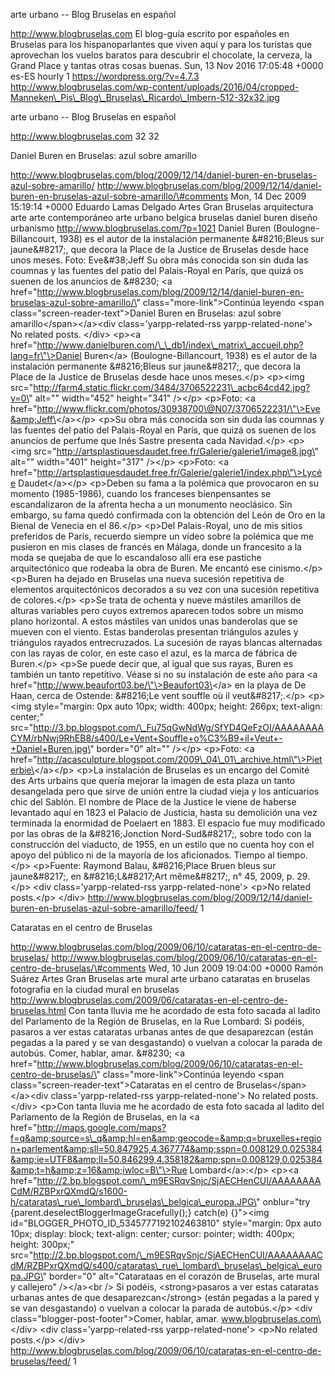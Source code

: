 arte urbano -- Blog Bruselas en español

http://www.blogbruselas.com El blog-guía escrito por españoles en
Bruselas para los hispanoparlantes que viven aquí y para los turistas
que aprovechan los vuelos baratos para descubrir el chocolate, la
cerveza, la Grand Place y tantas otras cosas buenas. Sun, 13 Nov 2016
17:05:48 +0000 es-ES hourly 1 https://wordpress.org/?v=4.7.3
http://www.blogbruselas.com/wp-content/uploads/2016/04/cropped-Manneken\_Pis\_Blog\_Bruselas\_Ricardo\_Imbern-512-32x32.jpg

arte urbano -- Blog Bruselas en español

http://www.blogbruselas.com 32 32

Daniel Buren en Bruselas: azul sobre amarillo

http://www.blogbruselas.com/blog/2009/12/14/daniel-buren-en-bruselas-azul-sobre-amarillo/
http://www.blogbruselas.com/blog/2009/12/14/daniel-buren-en-bruselas-azul-sobre-amarillo/\#comments
Mon, 14 Dec 2009 15:19:14 +0000 Eduardo Lamas Delgado Artes Gran
Bruselas arquitectura arte arte contemporáneo arte urbano belgica
bruselas daniel buren diseño urbanismo
http://www.blogbruselas.com/?p=1021 Daniel Buren (Boulogne-Billancourt,
1938) es el autor de la instalación permanente &\#8216;Bleus sur
jaune&\#8217;, que decora la Place de la Justice de Bruselas desde hace
unos meses. Foto: Eve&\#38;Jeff Su obra más conocida son sin duda las
coumnas y las fuentes del patio del Palais-Royal en París, que quizá os
suenen de los anuncios de &\#8230; \<a
href=\"http://www.blogbruselas.com/blog/2009/12/14/daniel-buren-en-bruselas-azul-sobre-amarillo/\"
class=\"more-link\"\>Continúa leyendo \<span
class=\"screen-reader-text\"\>Daniel Buren en Bruselas: azul sobre
amarillo\</span\>\</a\>\<div class=\'yarpp-related-rss
yarpp-related-none\'\> No related posts. \</div\> \<p\>\<a
href=\"http://www.danielburen.com/\_\_db1/index\_matrix\_accueil.php?lang=fr\"\>Daniel
Buren\</a\> (Boulogne-Billancourt, 1938) es el autor de la instalación
permanente &\#8216;Bleus sur jaune&\#8217;, que decora la Place de la
Justice de Bruselas desde hace unos meses.\</p\> \<p\>\<img
src=\"http://farm4.static.flickr.com/3484/3706522231\_acbc64cd42.jpg?v=0\"
alt=\"\" width=\"452\" height=\"341\" /\>\</p\> \<p\>Foto: \<a
href=\"http://www.flickr.com/photos/30938700\@N07/3706522231/\"\>Eve&amp;Jeff\</a\>\</p\>
\<p\>Su obra más conocida son sin duda las coumnas y las fuentes del
patio del Palais-Royal en París, que quizá os suenen de los anuncios de
perfume que Inés Sastre presenta cada Navidad.\</p\> \<p\>\<img
src=\"http://artsplastiquesdaudet.free.fr/Galerie/galerie1/image8.jpg\"
alt=\"\" width=\"401\" height=\"317\" /\>\</p\> \<p\>Foto: \<a
href=\"http://artsplastiquesdaudet.free.fr/Galerie/galerie1/index.php\"\>Lycée
Daudet\</a\>\</p\> \<p\>Deben su fama a la polémica que provocaron en su
momento (1985-1986), cuando los franceses bienpensantes se
escandalizaron de la afrenta hecha a un monumento neoclásico. Sin
embargo, su fama quedó confirmada con la obtención del León de Oro en la
Bienal de Venecia en el 86.\</p\> \<p\>Del Palais-Royal, uno de mis
sitios preferidos de París, recuerdo siempre un vídeo sobre la polémica
que me pusieron en mis clases de francés en Málaga, donde un francesito
a la moda se quejaba de que lo escandaloso allí era ese pastiche
arquitectónico que rodeaba la obra de Buren. Me encantó ese
cinismo.\</p\> \<p\>Buren ha dejado en Bruselas una nueva sucesión
repetitiva de elementos arquitectónicos decorados a su vez con una
sucesión repetitiva de colores.\</p\> \<p\>Se trata de ochenta y nueve
mástiles amarillos de alturas variables pero cuyos extremos aparecen
todos sobre un mismo plano horizontal. A estos mástiles van unidos unas
banderolas que se mueven con el viento. Estas banderolas presentan
triángulos azules y triángulos rayados entrecruzados. La sucesión de
rayas blancas alternadas con las rayas de color, en este caso el azul,
es la marca de fábrica de Buren.\</p\> \<p\>Se puede decir que, al
igual que sus rayas, Buren es también un tanto repetitivo. Véase si
no su instalación de este año para \<a
href=\"http://www.beaufort03.be/\"\>Beaufort03\</a\> en la playa de De
Haan, cerca de Ostende: &\#8216;Le vent souffle où il
veut&\#8217;.\</p\> \<p\>\<img style=\"margin: 0px auto 10px; width:
400px; height: 266px; text-align: center;\"
src=\"http://3.bp.blogspot.com/\_Fu75qGwNdWg/SfYD4QeFzOI/AAAAAAAACYM/rbNwj9RhEB8/s400/Le+Vent+Souffle+o%C3%B9+il+Veut+-+Daniel+Buren.jpg\"
border=\"0\" alt=\"\" /\>\</p\> \<p\>Foto: \<a
href=\"http://acasculpture.blogspot.com/2009\_04\_01\_archive.html\"\>Pieterbie\</a\>\</p\>
\<p\>La instalación de Bruselas es un encargo del Comité des Arts
urbains que quería mejorar la imagen de esta plaza un tanto desangelada
pero que sirve de unión entre la ciudad vieja y los anticuarios chic del
Sablón. El nombre de Place de la Justice le viene de haberse levantado
aquí en 1823 el Palacio de Justicia, hasta su demolición una vez
terminada la enormidad de Poelaert en 1883. El espacio fue muy
modificado por las obras de la &\#8216;Jonction Nord-Sud&\#8217;, sobre
todo con la construcción del viaducto, de 1955, en un estilo que no
cuenta hoy con el apoyo del público ni de la mayoría de los aficionados.
Tiempo al tiempo.\</p\> \<p\>Fuente: Raymond Balau, &\#8216;Place Bruen
bleus sur jaune&\#8217;, en &\#8216;L&\#8217;Art même&\#8217;, n° 45,
2009, p. 29.\</p\> \<div class=\'yarpp-related-rss
yarpp-related-none\'\> \<p\>No related posts.\</p\> \</div\>
http://www.blogbruselas.com/blog/2009/12/14/daniel-buren-en-bruselas-azul-sobre-amarillo/feed/
1

Cataratas en el centro de Bruselas

http://www.blogbruselas.com/blog/2009/06/10/cataratas-en-el-centro-de-bruselas/
http://www.blogbruselas.com/blog/2009/06/10/cataratas-en-el-centro-de-bruselas/\#comments
Wed, 10 Jun 2009 19:04:00 +0000 Ramón Suárez Artes Gran Bruselas arte
mural arte urbano cataratas en bruselas fotografia en la ciudad mural en
bruselas
http://www.blogbruselas.com/2009/06/cataratas-en-el-centro-de-bruselas.html
Con tanta lluvia me he acordado de esta foto sacada al ladito del
Parlamento de la Región de Bruselas, en la Rue Lombard: Si podéis,
pasaros a ver estas cataratas urbanas antes de que desaparezcan (están
pegadas a la pared y se van desgastando) o vuelvan a colocar la parada
de autobús. Comer, hablar, amar. &\#8230; \<a
href=\"http://www.blogbruselas.com/blog/2009/06/10/cataratas-en-el-centro-de-bruselas/\"
class=\"more-link\"\>Continúa leyendo \<span
class=\"screen-reader-text\"\>Cataratas en el centro de
Bruselas\</span\>\</a\>\<div class=\'yarpp-related-rss
yarpp-related-none\'\> No related posts. \</div\> \<p\>Con tanta lluvia
me he acordado de esta foto sacada al ladito del Parlamento de la Región
de Bruselas, en la \<a
href=\"http://maps.google.com/maps?f=q&amp;source=s\_q&amp;hl=en&amp;geocode=&amp;q=bruxelles+region+parlement&amp;sll=50.847925,4.367774&amp;sspn=0.008129,0.025384&amp;ie=UTF8&amp;ll=50.846299,4.358182&amp;spn=0.008129,0.025384&amp;t=h&amp;z=16&amp;iwloc=B\"\>Rue
Lombard\</a\>:\</p\> \<p\>\<a
href=\"http://2.bp.blogspot.com/\_m9ESRqvSnjc/SjAECHenCUI/AAAAAAAACdM/RZBPxrQXmdQ/s1600-h/cataratas\_rue\_lombard\_bruselas\_belgica\_europa.JPG\"
onblur=\"try {parent.deselectBloggerImageGracefully();} catch(e)
{}\"\>\<img id=\"BLOGGER\_PHOTO\_ID\_5345777192102463810\"
style=\"margin: 0px auto 10px; display: block; text-align: center;
cursor: pointer; width: 400px; height: 300px;\"
src=\"http://2.bp.blogspot.com/\_m9ESRqvSnjc/SjAECHenCUI/AAAAAAAACdM/RZBPxrQXmdQ/s400/cataratas\_rue\_lombard\_bruselas\_belgica\_europa.JPG\"
border=\"0\" alt=\"Catarataas en el corazón de Bruselas, arte mural y
callejero\" /\>\</a\>\<br /\> Si podéis, \<strong\>pasaros a ver estas
cataratas urbanas antes de que desaparezcan\</strong\> (están pegadas a
la pared y se van desgastando) o vuelvan a colocar la parada de
autobús.\</p\> \<div class=\"blogger-post-footer\"\>Comer, hablar, amar.
www.blogbruselas.com\</div\> \<div class=\'yarpp-related-rss
yarpp-related-none\'\> \<p\>No related posts.\</p\> \</div\>
http://www.blogbruselas.com/blog/2009/06/10/cataratas-en-el-centro-de-bruselas/feed/
1
